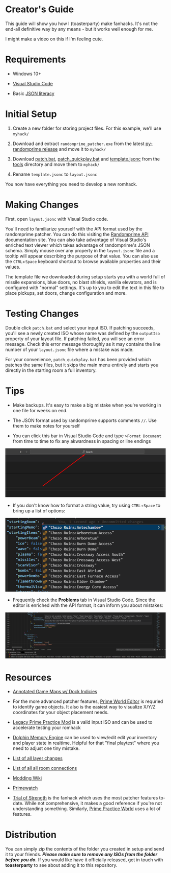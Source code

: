# Creator's Guide

This guide will show you how I (toasterparty) make fanhacks. It's not the end-all definitive way by any means - but it works well enough for me.

I might make a video on this if I'm feeling cute.

# Requirements

- Windows 10+

- [Visual Studio Code](https://code.visualstudio.com/)

- Basic [JSON literacy](https://www.digitalocean.com/community/tutorials/an-introduction-to-json)

# Initial Setup

1. Create a new folder for storing project files. For this example, we'll use `myhack/`

1. Download and extract `randomprime_patcher.exe` from the latest [py-randomprime release](https://github.com/randovania/py-randomprime/releases) and move it to `myhack/`

1. Download [patch.bat](../tools/patch.bat), [patch_quickplay.bat](../tools/patch_quickplay.bat) and [template.jsonc](../tools/template.jsonc) from the [tools](../tools/) directory and move them to `myhack/`

1. Rename `template.jsonc` to `layout.jsonc`

You now have everything you need to develop a new romhack.

# Making Changes

First, open `layout.jsonc` with Visual Studio code.

You'll need to familiarize yourself with the API format used by the randomprime patcher. You can do this visiting the [Randomprime API](https://toasterparty.github.io/randomprime/) documentation site. You can also take advantage of Visual Studio's enriched text viewer which takes advantage of randomprime's JSON schema. Simply mouse over any property in the `layout.jsonc` file and a tooltip will appear describing the purpose of that value. You can also use the `CTRL`+`Space` keyboard shortcut to browse available properties and their values.

The template file we downloaded during setup starts you with a world full of missile expansions, blue doors, no blast shields, vanilla elevators, and is configured with "normal" settings. It's up to you to edit the text in this file to place pickups, set doors, change configuration and more.

# Testing Changes

Double click `patch.bat` and select your input ISO. If patching succeeds, you'll see a newly created ISO whose name was defined by the `outputIso` property of your layout file. If patching failed, you will see an error message. Check this error message thoroughly as it may contains the line number of your `layout.jsonc` file where a mistake was made.

For your convenience, `patch_quickplay.bat` has been provided which patches the same files, but it skips the main menu entirely and starts you directly in the starting room a full inventory.

# Tips

- Make backups. It's easy to make a big mistake when you're working in one file for weeks on end.

- The JSON format used by randomprime supports comments `//`. Use them to make notes for yourself

- You can click this bar in Visual Studio Code and type `>Format Document` from time to time to fix any akwardness in spacing or line endings

![Search Bar](./img/1.png)

- If you don't know how to format a string value, try using `CTRL`+`Space` to bring up a list of options:

![Enum](./img/2.png)

- Frequently check the **Problems** tab in Visual Studio Code. Since the editor is enriched with the API format, it can inform you about mistakes:

![Problems](./img/3.png)

# Resources

- [Annotated Game Maps w/ Dock Indicies](https://github.com/toasterparty/randomprime/blob/randovania/doc/door_indicies/readme.md)

- For the more advanced patcher features, [Prime World Editor](https://github.com/AxioDL/PrimeWorldEditor/releases) is requried to identify game objects. It also is the easiest way to visualize X/Y/Z coordinates for your object placement needs.

- [Legacy Prime Practice Mod](https://practice.metroidprime.run/) is a valid input ISO and can be used to accelerate testing your romhack

- [Dolphin Memory Engine](https://cdn.discordapp.com/attachments/897514087829897256/926669512315662436/DolphinMemEngine.7z) can be used to view/edit edit your inventory and player state in realtime. Helpful for that "final playtest" where you need to adjust one tiny mistake.

- [List of all layer changes](https://cdn.discordapp.com/attachments/897514087829897256/952809995651649576/layer_changers.txt)

- [List of all all room connections](https://cdn.discordapp.com/attachments/897514087829897256/954442920444981298/dock_connections.txt)

- [Modding Wiki](https://wiki.axiodl.com/w/index.php)

- [Primewatch](https://github.com/MetroidPrimeModding/primewatch2/releases)

- [Trial of Strength](https://github.com/toasterparty/metroid-prime-fanhacks/blob/main/hacks/Trial%20of%20Strength/layout.json) is the fanhack which uses the most patcher features to-date. While not comprehensive, it makes a good reference if you're not understanding something. Similarly, [Prime Practice World](https://github.com/toasterparty/prime-practice-world/blob/main/prime-practice-world.json) uses a lot of features.

# Distribution

You can simply zip the contents of the folder you created in setup and send it to your friends. ***Please make sure to remove any ISOs from the folder before you do.*** If you would like have it officially released, get in touch with **toasterparty** to see about adding it to this repository.
